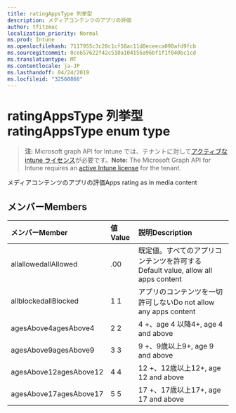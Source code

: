 ```yaml
---
title: ratingAppsType 列挙型
description: メディアコンテンツのアプリの評価
author: tfitzmac
localization_priority: Normal
ms.prod: Intune
ms.openlocfilehash: 7117955c3c28c1cf58ac11d0eceeca090afd9fcb
ms.sourcegitcommit: 0ce657622f42c510a104156a96bf1f1f040bc1cd
ms.translationtype: MT
ms.contentlocale: ja-JP
ms.lasthandoff: 04/24/2019
ms.locfileid: "32560866"
---
```

# <a name="ratingappstype-enum-type"></a><span data-ttu-id="39163-103">ratingAppsType 列挙型</span><span class="sxs-lookup"><span data-stu-id="39163-103">ratingAppsType enum type</span></span>

> <span data-ttu-id="39163-104">**注:** Microsoft graph API for Intune では、テナントに対して[アクティブな intune ライセンス](https://go.microsoft.com/fwlink/?linkid=839381)が必要です。</span><span class="sxs-lookup"><span data-stu-id="39163-104">**Note:** The Microsoft Graph API for Intune requires an [active Intune license](https://go.microsoft.com/fwlink/?linkid=839381) for the tenant.</span></span>

<span data-ttu-id="39163-105">メディアコンテンツのアプリの評価</span><span class="sxs-lookup"><span data-stu-id="39163-105">Apps rating as in media content</span></span>

## <a name="members"></a><span data-ttu-id="39163-106">メンバー</span><span class="sxs-lookup"><span data-stu-id="39163-106">Members</span></span>
|<span data-ttu-id="39163-107">メンバー</span><span class="sxs-lookup"><span data-stu-id="39163-107">Member</span></span>|<span data-ttu-id="39163-108">値</span><span class="sxs-lookup"><span data-stu-id="39163-108">Value</span></span>|<span data-ttu-id="39163-109">説明</span><span class="sxs-lookup"><span data-stu-id="39163-109">Description</span></span>|
|:---|:---|:---|
|<span data-ttu-id="39163-110">allallowed</span><span class="sxs-lookup"><span data-stu-id="39163-110">allAllowed</span></span>|<span data-ttu-id="39163-111">.0</span><span class="sxs-lookup"><span data-stu-id="39163-111">0</span></span>|<span data-ttu-id="39163-112">既定値。すべてのアプリコンテンツを許可する</span><span class="sxs-lookup"><span data-stu-id="39163-112">Default value, allow all apps content</span></span>|
|<span data-ttu-id="39163-113">allblocked</span><span class="sxs-lookup"><span data-stu-id="39163-113">allBlocked</span></span>|<span data-ttu-id="39163-114">1 </span><span class="sxs-lookup"><span data-stu-id="39163-114">1</span></span>|<span data-ttu-id="39163-115">アプリのコンテンツを一切許可しない</span><span class="sxs-lookup"><span data-stu-id="39163-115">Do not allow any apps content</span></span>|
|<span data-ttu-id="39163-116">agesAbove4</span><span class="sxs-lookup"><span data-stu-id="39163-116">agesAbove4</span></span>|<span data-ttu-id="39163-117">2 </span><span class="sxs-lookup"><span data-stu-id="39163-117">2</span></span>|<span data-ttu-id="39163-118">4 +、age 4 以降</span><span class="sxs-lookup"><span data-stu-id="39163-118">4+, age 4 and above</span></span>|
|<span data-ttu-id="39163-119">agesAbove9</span><span class="sxs-lookup"><span data-stu-id="39163-119">agesAbove9</span></span>|<span data-ttu-id="39163-120">3 </span><span class="sxs-lookup"><span data-stu-id="39163-120">3</span></span>|<span data-ttu-id="39163-121">9 +、9歳以上</span><span class="sxs-lookup"><span data-stu-id="39163-121">9+, age 9 and above</span></span>|
|<span data-ttu-id="39163-122">agesAbove12</span><span class="sxs-lookup"><span data-stu-id="39163-122">agesAbove12</span></span>|<span data-ttu-id="39163-123">4 </span><span class="sxs-lookup"><span data-stu-id="39163-123">4</span></span>|<span data-ttu-id="39163-124">12 +、12歳以上</span><span class="sxs-lookup"><span data-stu-id="39163-124">12+, age 12 and above</span></span> |
|<span data-ttu-id="39163-125">agesAbove17</span><span class="sxs-lookup"><span data-stu-id="39163-125">agesAbove17</span></span>|<span data-ttu-id="39163-126">5 </span><span class="sxs-lookup"><span data-stu-id="39163-126">5</span></span>|<span data-ttu-id="39163-127">17 +、17歳以上</span><span class="sxs-lookup"><span data-stu-id="39163-127">17+, age 17 and above</span></span>|




